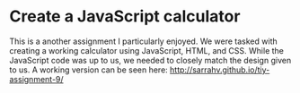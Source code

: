 # Create a JavaScript calculator
This is a another assignment I particularly enjoyed. We were tasked with creating a working calculator 
using JavaScript, HTML, and CSS. While the JavaScript code was up to us, we needed to closely match
the design given to us.
A working version can be seen here: http://sarrahv.github.io/tiy-assignment-9/
